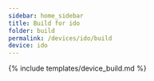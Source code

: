 ```yaml
---
sidebar: home_sidebar
title: Build for ido
folder: build
permalink: /devices/ido/build
device: ido
---
```

{% include templates/device_build.md %}
